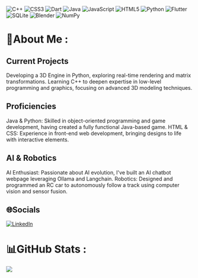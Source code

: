 ![C++](https://img.shields.io/badge/c++-%2300599C.svg?style=for-the-badge&logo=c%2B%2B&logoColor=white) ![CSS3](https://img.shields.io/badge/css3-%231572B6.svg?style=for-the-badge&logo=css3&logoColor=white) ![Dart](https://img.shields.io/badge/dart-%230175C2.svg?style=for-the-badge&logo=dart&logoColor=white) ![Java](https://img.shields.io/badge/java-%23ED8B00.svg?style=for-the-badge&logo=java&logoColor=white) ![JavaScript](https://img.shields.io/badge/javascript-%23323330.svg?style=for-the-badge&logo=javascript&logoColor=%23F7DF1E) ![HTML5](https://img.shields.io/badge/html5-%23E34F26.svg?style=for-the-badge&logo=html5&logoColor=white) ![Python](https://img.shields.io/badge/python-3670A0?style=for-the-badge&logo=python&logoColor=ffdd54) ![Flutter](https://img.shields.io/badge/Flutter-%2302569B.svg?style=for-the-badge&logo=Flutter&logoColor=white) ![SQLite](https://img.shields.io/badge/sqlite-%2307405e.svg?style=for-the-badge&logo=sqlite&logoColor=white) ![Blender](https://img.shields.io/badge/blender-%23F5792A.svg?style=for-the-badge&logo=blender&logoColor=white) ![NumPy](https://img.shields.io/badge/numpy-%23013243.svg?style=for-the-badge&logo=numpy&logoColor=white)

# 💫About Me :

## Current Projects
Developing a 3D Engine in Python, exploring real-time rendering and matrix transformations.
Learning C++ to deepen expertise in low-level programming and graphics, focusing on advanced 3D modeling techniques.

## Proficiencies
Java & Python: Skilled in object-oriented programming and game development, having created a fully functional Java-based game.
HTML & CSS: Experience in front-end web development, bringing designs to life with interactive elements.

## AI & Robotics
AI Enthusiast: Passionate about AI evolution, I've built an AI chatbot webpage leveraging Ollama and Langchain.
Robotics: Designed and programmed an RC car to autonomously follow a track using computer vision and sensor fusion.

## 🌐Socials
[![LinkedIn](https://img.shields.io/badge/LinkedIn-%230077B5.svg?logo=linkedin&logoColor=white)](https://linkedin.com/in/https://www.linkedin.com/in/marvin-lorenz/) 

# 📊GitHub Stats :
![](https://github-readme-stats.vercel.app/api/top-langs/?username=Marvin-VW&theme=tokyonight&hide_border=true&include_all_commits=false&count_private=true&layout=compact)
